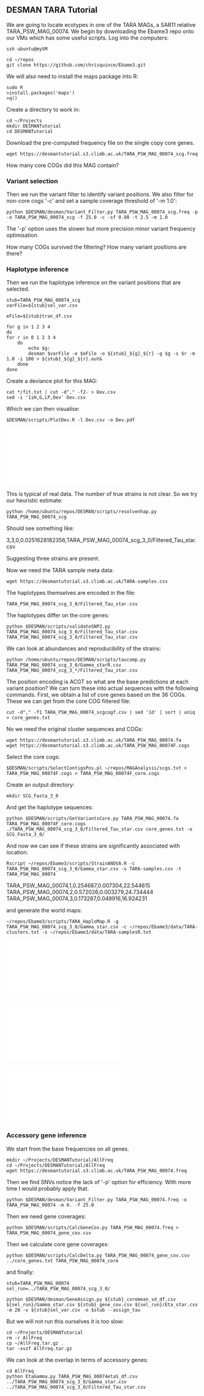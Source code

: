 ## DESMAN TARA Tutorial

We are going to locate ecotypes in one of the TARA MAGs, a SAR11 relative TARA_PSW_MAG_00074.
We begin by downloading the Ebame3 repo onto our VMs which has some useful scripts.
Log into the computers:

```
ssh ubuntu@myVM
```

```
cd ~/repos
git clone https://github.com/chrisquince/Ebame3.git
```

We will also need to install the maps package into R:

```
sudo R
>install.packages('maps')
>q()
```

Create a directory to work in:

```
cd ~/Projects
mkdir DESMANTutorial
cd DESMANTutorial
```

Download the pre-computed frequency file on the single copy core genes. 

```
wget https://desmantutorial.s3.climb.ac.uk/TARA_PSW_MAG_00074_scg.freq
```

How many core COGs did this MAG contain?

### Variant selection

Then we run the variant filter to identify variant positions. We also filter for non-core cogs '-c' and set a sample coverage threshold of '-m 1.0':

```
python $DESMAN/desman/Variant_Filter.py TARA_PSW_MAG_00074_scg.freq -p -o TARA_PSW_MAG_00074_scg -f 25.0 -c -sf 0.80 -t 2.5 -m 1.0
```

The '-p' option uses the slower but more precision minor variant frequency optimisation.

How many COGs survived the filtering? How many variant positions are there?

### Haplotype inference

Then we run the haplotype inference on the variant positions that are selected.

```
stub=TARA_PSW_MAG_00074_scg
varFile=${stub}sel_var.csv

eFile=${stub}tran_df.csv

for g in 1 2 3 4  
do
for r in 0 1 2 3 4
    do
        echo $g:
        desman $varFile -e $eFile -o ${stub}_${g}_${r} -g $g -s $r -m 1.0 -i 100 > ${stub}_${g}_${r}.out&
    done
done
```

Create a deviance plot for this MAG:

```
cat */fit.txt | cut -d"," -f2- > Dev.csv
sed -i '1iH,G,LP,Dev' Dev.csv 
```

Which we can then visualise:

```
$DESMAN/scripts/PlotDev.R -l Dev.csv -o Dev.pdf
```

![Posterior deviance](../Figures/Dev.pdf)

This is typical of real data. The number of true strains is not clear. So we try our heuristic estimate:

```
python /home/ubuntu/repos/DESMAN/scripts/resolvenhap.py TARA_PSW_MAG_00074_scg
```

Should see something like:

3,3,0,0.0251628182356,TARA_PSW_MAG_00074_scg_3_0/Filtered_Tau_star.csv

Suggesting three strains are present.


Now we need the TARA sample meta data:

```
wget https://desmantutorial.s3.climb.ac.uk/TARA-samples.csv
```

The haplotypes themselves are encoded in the file:

```
TARA_PSW_MAG_00074_scg_3_0/Filtered_Tau_star.csv
```

The haplotypes differ on the core genes:

```
python $DESMAN/scripts/validateSNP2.py TARA_PSW_MAG_00074_scg_3_0/Filtered_Tau_star.csv TARA_PSW_MAG_00074_scg_3_0/Filtered_Tau_star.csv
```

We can look at abundances and reproducibility of the strains:

```
python /home/ubuntu/repos/DESMAN/scripts/taucomp.py TARA_PSW_MAG_00074_scg_3_0/Gamma_starR.csv TARA_PSW_MAG_00074_scg_3_*/Filtered_Tau_star.csv
```

The position encoding is ACGT so what are the base predictions at each variant position? 
We can turn these into actual sequences with the following commands.
First, we obtain a list of core genes based on the 36 COGs. These we can get from the core COG filtered file:

```
cut -d"," -f1 TARA_PSW_MAG_00074_scgcogf.csv | sed '1d' | sort | uniq > core_genes.txt
```


No we need the original cluster sequences and COGs:

```
wget https://desmantutorial.s3.climb.ac.uk/TARA_PSW_MAG_00074.fa
wget https://desmantutorial.s3.climb.ac.uk/TARA_PSW_MAG_00074F.cogs
```

Select the core cogs:

```
$DESMAN/scripts/SelectContigsPos.pl ~/repos/MAGAnalysis/scgs.txt < TARA_PSW_MAG_00074F.cogs > TARA_PSW_MAG_00074F_core.cogs
```

Create an output directory:

```
mkdir SCG_Fasta_3_0
```

And get the haplotype sequences:

```
python $DESMAN/scripts/GetVariantsCore.py TARA_PSW_MAG_00074.fa TARA_PSW_MAG_00074F_core.cogs ./TARA_PSW_MAG_00074_scg_3_0/Filtered_Tau_star.csv core_genes.txt -o SCG_Fasta_3_0/
```

And now we can see if these strains are significantly associated with location:

```
Rscript ~/repos/Ebame3/scripts/StrainANOVA.R -c TARA_PSW_MAG_00074_scg_3_0/Gamma_star.csv -s TARA-samples.csv -t TARA_PSW_MAG_00074
```

TARA_PSW_MAG_00074,1,0.254687,0.007304,22.544615
TARA_PSW_MAG_00074,2,0.572026,0.003279,24.734444
TARA_PSW_MAG_00074,3,0.173287,0.049916,16.924231

and generate the world maps:

```
~/repos/Ebame3/scripts/TARA_HaploMap.R -g TARA_PSW_MAG_00074_scg_3_0/Gamma_star.csv -c ~/repos/Ebame3/data/TARA-clusters.txt -s ~/repos/Ebame3/data/TARA-samplesR.txt 
```

![H0](../Figures/WorldMap_H0.pdf)

![H1](../Figures/WorldMap_H1.pdf)

![H2](../Figures/WorldMap_H2.pdf)

### Accessory gene inference

We start from the base frequencies on all genes.

```
mkdir ~/Projects/DESMANTutorial/AllFreq
cd ~/Projects/DESMANTutorial/AllFreq
wget https://desmantutorial.s3.climb.ac.uk/TARA_PSW_MAG_00074.freq
```

Then we find SNVs notice the lack of '-p' option for efficiency. With more time I would probably apply that.

```
python $DESMAN/desman/Variant_Filter.py TARA_PSW_MAG_00074.freq -o TARA_PSW_MAG_00074 -m 0. -f 25.0
```

Then we need gene coverages:

```
python $DESMAN/scripts/CalcGeneCov.py TARA_PSW_MAG_00074.freq > TARA_PSW_MAG_00074_gene_cov.csv
```

Then we calculate core gene coverages:

```
python $DESMAN/scripts/CalcDelta.py TARA_PSW_MAG_00074_gene_cov.csv ../core_genes.txt TARA_PSW_MAG_00074_core
```

and finally:

```
stub=TARA_PSW_MAG_00074
sel_run=../TARA_PSW_MAG_00074_scg_3_0/

python $DESMAN/desman/GeneAssign.py ${stub}_coremean_sd_df.csv ${sel_run}/Gamma_star.csv ${stub}_gene_cov.csv ${sel_run}/Eta_star.csv -m 20 -v ${stub}sel_var.csv -o $stub --assign_tau

```

But we will not run this ourselves it is too slow:

```
cd ~/Projects/DESMANTutorial
rm -r AllFreq
cp ~/AllFreq.tar.gz .
tar -xvzf AllFreq.tar.gz
```

We can look at the overlap in terms of accessory genes:
```
cd AllFreq
python EtaGamma.py TARA_PSW_MAG_00074etaS_df.csv ../TARA_PSW_MAG_00074_scg_3_0/Gamma_star.csv ../TARA_PSW_MAG_00074_scg_3_0/Filtered_Tau_star.csv
```